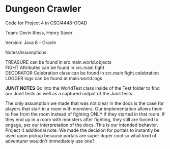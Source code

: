 # Dungeon Crawler
Code for Project 4 in CSCI4448-OOAD

Team: Devin Riess, Henry Saver

Version: Java 8 - Oracle

Notes/Assumptions:

TREASURE can be found in src.main.world.objects \
FIGHT Attributes can be found in src.main.fight \
DECORATOR Celebration class can be found in src.main.fight.celebration \
LOGGER logs can be found at main.world.logs

**JUNIT NOTES**
Go into the WorldTest class inside of the Test folder to find our Junit tests as well as a captured output of the Junit tests.



The only assumption we made that was not clear in the docs is the case for players that start in a room with monsters. Our implementation allows them to flee from the room instead of fighting ONLY if they started in that room. If they end up in a room with monsters after fighting, they still are forced to engage, per our interpretation of the docs. This is our intended behavior.
Project 4 additional note: We made the decision for portals to instantly be used upon pickup because portals are
super duper cool so what kind of adventurer wouldn't immediately use one?
